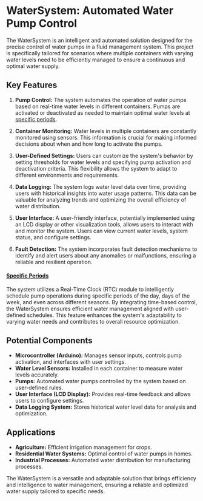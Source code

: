 # WaterSystem: Automated Water Pump Control

The WaterSystem is an intelligent and automated solution designed for the precise control of water pumps in a fluid management 
system. This project is specifically tailored for scenarios where multiple containers with varying water levels need to be 
efficiently managed to ensure a continuous and optimal water supply.

## Key Features

1. **Pump Control:** The system automates the operation of water pumps based on real-time water levels in different containers. 
Pumps are activated or deactivated as needed to maintain optimal water levels at [specific periods](#specific-periods).

2. **Container Monitoring:** Water levels in multiple containers are constantly monitored using sensors. This information is crucial 
for making informed decisions about when and how long to activate the pumps.

3. **User-Defined Settings:** Users can customize the system's behavior by setting thresholds for water levels and specifying pump 
activation and deactivation criteria. This flexibility allows the system to adapt to different environments and requirements.

4. **Data Logging:** The system logs water level data over time, providing users with historical insights into water usage patterns. 
This data can be valuable for analyzing trends and optimizing the overall efficiency of water distribution.

5. **User Interface:** A user-friendly interface, potentially implemented using an LCD display or other visualization tools, allows 
users to interact with and monitor the system. Users can view current water levels, system status, and configure settings.

6. **Fault Detection:** The system incorporates fault detection mechanisms to identify and alert users about any anomalies or 
malfunctions, ensuring a reliable and resilient operation.

#### <a name="specific-periods"></a> <u>Specific Periods</u>

The system utilizes a Real-Time Clock (RTC) module to intelligently schedule pump operations during specific periods of the day, 
days of the week, and even across different seasons. By integrating time-based control, the WaterSystem ensures efficient water 
management aligned with user-defined schedules. This feature enhances the system's adaptability to varying water needs and 
contributes to overall resource optimization.


## Potential Components

- **Microcontroller (Arduino):** Manages sensor inputs, controls pump activation, and interfaces with user settings.
- **Water Level Sensors:** Installed in each container to measure water levels accurately.
- **Pumps:** Automated water pumps controlled by the system based on user-defined rules.
- **User Interface (LCD Display):** Provides real-time feedback and allows users to configure settings.
- **Data Logging System:** Stores historical water level data for analysis and optimization.

## Applications

- **Agriculture:** Efficient irrigation management for crops.
- **Residential Water Systems:** Optimal control of water pumps in homes.
- **Industrial Processes:** Automated water distribution for manufacturing processes.

The WaterSystem is a versatile and adaptable solution that brings efficiency and intelligence to water management, ensuring a 
reliable and optimized water supply tailored to specific needs.

